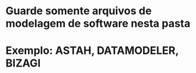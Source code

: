 # Guarde somente arquivos de modelagem de software nesta pasta
# Exemplo: ASTAH, DATAMODELER, BIZAGI
